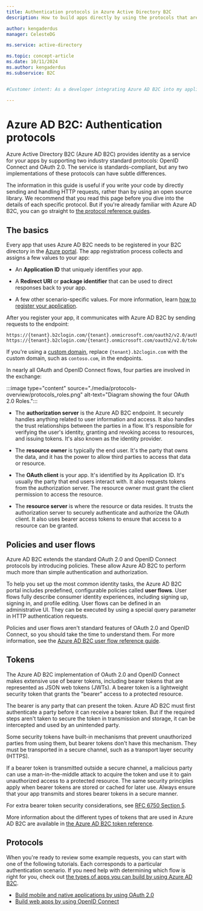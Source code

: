 ```yaml
---
title: Authentication protocols in Azure Active Directory B2C  
description: How to build apps directly by using the protocols that are supported by Azure Active Directory B2C.

author: kengaderdus
manager: CelesteDG

ms.service: active-directory

ms.topic: concept-article
ms.date: 10/11/2024
ms.author: kengaderdus
ms.subservice: B2C


#Customer intent: As a developer integrating Azure AD B2C into my application, I want to understand the authentication protocols supported by Azure AD B2C, so that I can choose the appropriate protocol for my application and ensure secure authentication and authorization for my users.

---
```


# Azure AD B2C: Authentication protocols

Azure Active Directory B2C (Azure AD B2C) provides identity as a service for your apps by supporting two industry standard protocols: OpenID Connect and OAuth 2.0. The service is standards-compliant, but any two implementations of these protocols can have subtle differences.

The information in this guide is useful if you write your code by directly sending and handling HTTP requests, rather than by using an open source library. We recommend that you read this page before you dive into the details of each specific protocol. But if you're already familiar with Azure AD B2C, you can go straight to [the protocol reference guides](#protocols).

<!-- TODO: Need link to libraries above -->

## The basics

Every app that uses Azure AD B2C needs to be registered in your B2C directory in the [Azure portal](https://portal.azure.com). The app registration process collects and assigns a few values to your app:

* An **Application ID** that uniquely identifies your app.

* A **Redirect URI** or **package identifier** that can be used to direct responses back to your app.

* A few other scenario-specific values. For more information, learn [how to register your application](tutorial-register-applications.md).

After you register your app, it communicates with Azure AD B2C by sending requests to the endpoint:

```
https://{tenant}.b2clogin.com/{tenant}.onmicrosoft.com/oauth2/v2.0/authorize
https://{tenant}.b2clogin.com/{tenant}.onmicrosoft.com/oauth2/v2.0/token
```


If you're using a [custom domain](custom-domain.md), replace `{tenant}.b2clogin.com` with the custom domain, such as `contoso.com`, in the endpoints.  

In nearly all OAuth and OpenID Connect flows, four parties are involved in the exchange:

:::image type="content" source="./media/protocols-overview/protocols_roles.png" alt-text="Diagram showing the four OAuth 2.0 Roles.":::

* The **authorization server** is the Azure AD B2C endpoint. It securely handles anything related to user information and access. It also handles the trust relationships between the parties in a flow. It's responsible for verifying the user's identity, granting and revoking access to resources, and issuing tokens. It's also known as the identity provider.

* The **resource owner** is typically the end user. It's the party that owns the data, and it has the power to allow third parties to access that data or resource.

* The **OAuth client** is your app. It's identified by its Application ID. It's usually the party that end users interact with. It also requests tokens from the authorization server. The resource owner must grant the client permission to access the resource.

* The **resource server** is where the resource or data resides. It trusts the authorization server to securely authenticate and authorize the OAuth client. It also uses bearer access tokens to ensure that access to a resource can be granted.

## Policies and user flows

Azure AD B2C extends the standard OAuth 2.0 and OpenID Connect protocols by introducing policies. These allow Azure AD B2C to perform much more than simple authentication and authorization.

To help you set up the most common identity tasks, the Azure AD B2C portal includes predefined, configurable policies called **user flows**. User flows fully describe consumer identity experiences, including signing up, signing in, and profile editing. User flows can be defined in an administrative UI. They can be executed by using a special query parameter in HTTP authentication requests.

Policies and user flows aren't standard features of OAuth 2.0 and OpenID Connect, so you should take the time to understand them. For more information, see the [Azure AD B2C user flow reference guide](user-flow-overview.md).

## Tokens

The Azure AD B2C implementation of OAuth 2.0 and OpenID Connect makes extensive use of bearer tokens, including bearer tokens that are represented as JSON web tokens (JWTs). A bearer token is a lightweight security token that grants the "bearer" access to a protected resource.

The bearer is any party that can present the token. Azure AD B2C must first authenticate a party before it can receive a bearer token. But if the required steps aren't taken to secure the token in transmission and storage, it can be intercepted and used by an unintended party.

Some security tokens have built-in mechanisms that prevent unauthorized parties from using them, but bearer tokens don't have this mechanism. They must be transported in a secure channel, such as a transport layer security (HTTPS).

If a bearer token is transmitted outside a secure channel, a malicious party can use a man-in-the-middle attack to acquire the token and use it to gain unauthorized access to a protected resource. The same security principles apply when bearer tokens are stored or cached for later use. Always ensure that your app transmits and stores bearer tokens in a secure manner.

For extra bearer token security considerations, see [RFC 6750 Section 5](https://tools.ietf.org/html/rfc6750).

More information about the different types of tokens that are used in Azure AD B2C are available in [the Azure AD B2C token reference](tokens-overview.md).

## Protocols

When you're ready to review some example requests, you can start with one of the following tutorials. Each corresponds to a particular authentication scenario. If you need help with determining which flow is right for you, check out [the types of apps you can build by using Azure AD B2C](application-types.md).

* [Build mobile and native applications by using OAuth 2.0](authorization-code-flow.md)
* [Build web apps by using OpenID Connect](openid-connect.md)